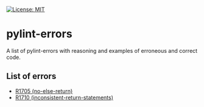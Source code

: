[![License: MIT](https://img.shields.io/badge/License-MIT-green.svg)](https://github.com/vald-phoenix/pylint-errors/blob/master/LICENSE)

# pylint-errors

A list of pylint-errors with reasoning and examples of erroneous and
correct code.

## List of errors

- [R1705 (no-else-return)](errors/R1705.md)
- [R1710 (inconsistent-return-statements)](errors/R1710.md)
